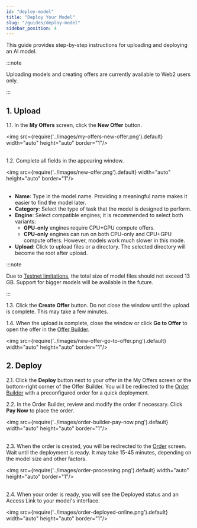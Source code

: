 ```yaml
---
id: "deploy-model"
title: "Deploy Your Model"
slug: "/guides/deploy-model"
sidebar_position: 4
---
```


This guide provides step-by-step instructions for uploading and deploying an AI model.

:::note

Uploading models and creating <a id="offer"><span className="dashed-underline">offers</span></a> are currently available to Web2 users only.

:::

## 1. Upload

1.1. In the **My Offers** screen, click the **New Offer** button.

<img src={require('../images/my-offers-new-offer.png').default} width="auto" height="auto" border="1"/>
<br/>
<br/>

1.2. Complete all fields in the appearing window.

<img src={require('../images/new-offer.png').default} width="auto" height="auto" border="1"/>
<br/>
<br/>

- **Name**: Type in the model name. Providing a meaningful name makes it easier to find the model later.
- **Category**: Select the type of task that the model is designed to perform.
- **Engine**: Select compatible <a id="engine"><span className="dashed-underline">engines</span></a>; it is recommended to select both variants:
    + **GPU-only** engines require CPU+GPU <a id="compute"><span className="dashed-underline">compute</span></a> offers.
    + **CPU-only** engines can run on both CPU-only and CPU+GPU compute offers. However, models work much slower in this mode.
- **Upload**: Click to upload files or a directory. The selected directory will become the root after upload.

:::note

Due to [Testnet limitations](/marketplace/limitations), the total size of model files should not exceed 13 GB. Support for bigger models will be available in the future.

:::

1.3. Click the **Create Offer** button. Do not close the window until the upload is complete. This may take a few minutes.

1.4. When the upload is complete, close the window or click **Go to Offer** to open the offer in the [Offer Builder](/marketplace/my-offers/offer-builder).

<img src={require('../images/new-offer-go-to-offer.png').default} width="auto" height="auto" border="1"/>
<br/>

## 2. Deploy

2.1. Click the **Deploy** button next to your offer in the My Offers screen or the bottom-right corner of the Offer Builder. You will be redirected to the [Order Builder](/marketplace/order-builder) with a preconfigured <a id="order"><span className="dashed-underline">order</span></a> for a quick deployment.

2.2. In the Order Builder, review and modify the order if necessary. Click **Pay Now** to place the order.

<img src={require('../images/order-builder-pay-now.png').default} width="auto" height="auto" border="1"/>
<br/>
<br/>

2.3. When the order is created, you will be redirected to the [Order](/marketplace/all-orders/order) screen. Wait until the deployment is ready. It may take 15-45 minutes, depending on the model size and other factors.

<img src={require('../images/order-processing.png').default} width="auto" height="auto" border="1"/>
<br/>
<br/>

2.4. When your order is ready, you will see the Deployed status and an Access Link to your model's interface.

<img src={require('../images/order-deployed-online.png').default} width="auto" height="auto" border="1"/>